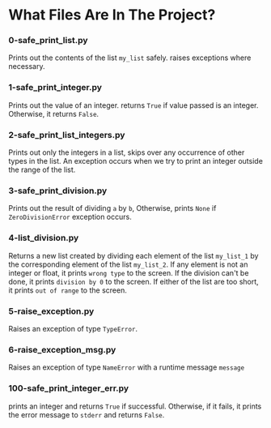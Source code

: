 # What Files Are In The Project?

### 0-safe_print_list.py
Prints out the contents of the list `my_list` safely. raises exceptions where necessary.

### 1-safe_print_integer.py
Prints out the value of an integer. returns `True` if value passed is an integer. Otherwise, it returns `False`.

### 2-safe_print_list_integers.py
Prints out only the integers in a list, skips over any occurrence of other types in the list. An exception occurs when we try to print an integer outside the range of the list.

### 3-safe_print_division.py
Prints out the result of dividing `a` by `b`, Otherwise, prints `None` if `ZeroDivisionError` exception occurs.

### 4-list_division.py
Returns a new list created by dividing each element of the list `my_list_1` by the corresponding element of the list `my_list_2`. If any element is not an integer or float, it prints `wrong type` to the screen. If the division can't be done, it prints `division by 0` to the screen. If either of the list are too short, it prints `out of range` to the screen.

### 5-raise_exception.py
Raises an exception of type `TypeError`.

### 6-raise_exception_msg.py
Raises an exception of type `NameError` with a runtime message `message`

### 100-safe_print_integer_err.py
prints an integer and returns `True` if successful. Otherwise, if it fails, it prints the error message to `stderr` and returns `False`.
